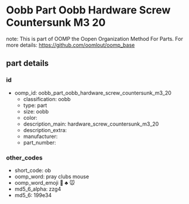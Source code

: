 # Oobb Part Oobb Hardware Screw Countersunk M3 20  

note: This is part of OOMP the Oopen Organization Method For Parts. For more details: https://github.com/oomlout/oomp_base

##  part details





### id
* oomp_id: oobb_part_oobb_hardware_screw_countersunk_m3_20
  * classification: oobb
  * type: part
  * size: oobb
  * color: 
  * description_main: hardware_screw_countersunk_m3_20
  * description_extra: 
  * manufacturer: 
  * part_number: 

### other_codes
* short_code: ob
* oomp_word: pray clubs mouse
* oomp_word_emoji :pray: :clubs: :mouse:
* md5_6_alpha: zzg4
* md5_6: 199e34